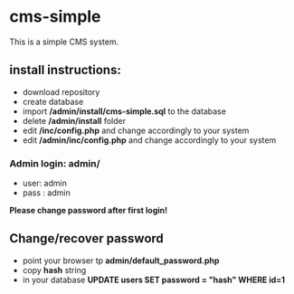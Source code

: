 # cms-simple
This is a simple CMS system.

## install instructions:
 - download repository
 - create database
 - import **/admin/install/cms-simple.sql** to the database
 - delete **/admin/install** folder
 - edit **/inc/config.php** and change accordingly to your system
 - edit **/admin/inc/config.php** and change accordingly to your system
 
 ### Admin login: admin/
  - user: admin
  - pass : admin
  
  **Please change password after first login!**
 
## Change/recover password
- point your browser tp **admin/default_password.php**
- copy **hash** string
- in your database **UPDATE users SET password = "hash" WHERE id=1** 
